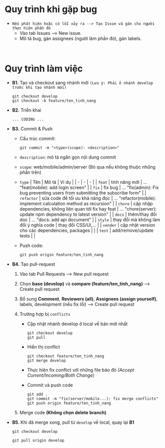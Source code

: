 # Quy trình khi gặp bug

- `Nếu phát hiện hoặc có lỗi xảy ra --> Tạo Issue và gán cho người thực hiện phần đó`
  - Vào tab Issues --> New issue.
  - Mô tả bug, gán assignees (người làm phần đó), gán labels.

<br/>

# Quy trình làm việc

- **B1.** Tạo và checkout sang nhánh mới `(Lưu ý: Phải ở nhánh develop trước khi tạo nhánh mới)`

  ```
  git checkout develop
  git checkout -b feature/ten_tinh_nang
  ```

- **B2.** Triển khai
  ```
  ... CODING ...
  ```
- **B3.** Commit & Push

  - Cấu trúc commit:

    ```
    git commit -m "<type>(scope): <description>"
    ```

  - `description`: mô tả ngắn gọn nội dung commit

  - `scope`: web/mobile/admin/server (Bỏ qua nếu không thuộc những phần trên)
  - `type`
    | Tên | Mô tả | Ví dụ |
    | - | - | - |
    | `feat` | tính năng mới | ... "feat(mobile): add login screen" |
    | `fix` | fix bug | ... "fix(admin): Fix bug preventing users from submitting the subscribe form" |
    | `refactor` | sửa code để tối ưu khả năng đọc | ... "refactor(mobile): implement calculation method as recursion" |
    | `chore` | cập nhập dependencies, không liên quan tới fix hay feat | ... "chore(server): update npm dependency to latest version" |
    | `docs` | thêm/thay đổi doc | ... "docs: add api document" |
    | `style` | thay đổi mà không làm đổi ý nghĩa code | thay đổi CSS/UI,... |
    | `vender` | cập nhật version cho các dependencies, packages | |
    | `test` | add/remove/update tests | |

  - Push code:
    ```
    git push origin feature/ten_tinh_nang
    ```

- **B4.** Tạo pull-request

  1. Vào tab Pull Requests --> New pull request
  2. Chọn **base (develop)** và **compare (feature/ten_tinh_nang)** --> Create pull request
  3. Bổ sung **Comment**, **Reviewers (all)**, **Assignees (assign yourself)**, labels, development (nếu fix lỗi) --> Create pull request
  4. Trường hợp bị `conflicts`

     - Cập nhật nhánh develop ở local về bản mới nhất

       ```
       git checkout develop
       git pull
       ```

     - Hiển thị conflict

       ```
       git checkout feature/ten_tinh_nang
       git merge develop
       ```

     - Thực hiện fix conflict với những file báo đỏ _(Accept Current/Incoming/Both Change)_

     - Commit và push code
       ```
       git add .
       git commit -m "fix(server/mobile...): fix merge conflicts"
       git push origin feature/ten_tinh_nang
       ```

  5. Merge code **(Không chọn delete branch)**

- **B5.** Khi đã merge xong, pull từ `develop` về local, quay lại **B1**

  ```
  git checkout develop

  git pull origin develop
  ```

